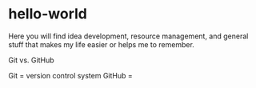 # hello-world

Here you will find idea development, resource management, and general stuff that makes my life easier or helps me to remember.

Git vs. GitHub

Git = version control system
GitHub =
